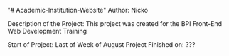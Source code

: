 "# Academic-Institution-Website" 
Author: Nicko 

Description of the Project: This project was created for the BPI Front-End Web Development Training

Start of Project: Last of Week of August
Project Finished on: ???
